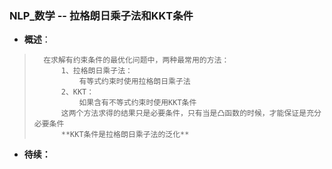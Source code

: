 ### NLP_数学 -- 拉格朗日乘子法和KKT条件
- **概述**：
>       在求解有约束条件的最优化问题中，两种最常用的方法：
>           1、拉格朗日乘子法：
>               有等式约束时使用拉格朗日乘子法
>           2、KKT：
>               如果含有不等式约束时使用KKT条件
>           这两个方法求得的结果只是必要条件，只有当是凸函数的时候，才能保证是充分必要条件
>           **KKT条件是拉格朗日乘子法的泛化**
>
>
>
>
>
>
>
>
>
>

- **待续：**
>
>
>
>
>
>
>
>
>
>
>
>
>
>
>

